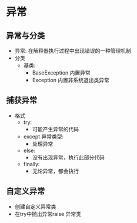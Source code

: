 # 异常
## 异常与分类
- 异常: 在解释器执行过程中出现错误的一种管理机制
- 分类
    - 基类: 
        - BaseException 内置异常
        - Exception 内置非系统退出类异常

## 捕获异常
- 格式
    - try:
        - 可能产生异常的代码
    - except 异常类型: 
        - 处理异常
    - else:
        - 没有出现异常，执行此部分代码
    - finally:
        - 无论异常，都会执行

## 自定义异常
- 创建自定义异常类  
- 在try中抛出异常raise 异常类